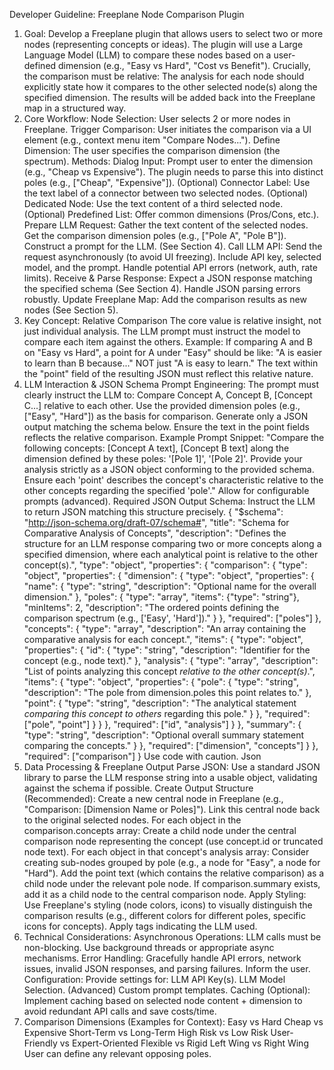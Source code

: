 Developer Guideline: Freeplane Node Comparison Plugin
1. Goal:
   Develop a Freeplane plugin that allows users to select two or more nodes (representing concepts or ideas).
   The plugin will use a Large Language Model (LLM) to compare these nodes based on a user-defined dimension (e.g., "Easy vs Hard", "Cost vs Benefit").
   Crucially, the comparison must be relative: The analysis for each node should explicitly state how it compares to the other selected node(s) along the specified dimension.
   The results will be added back into the Freeplane map in a structured way.
2. Core Workflow:
   Node Selection: User selects 2 or more nodes in Freeplane.
   Trigger Comparison: User initiates the comparison via a UI element (e.g., context menu item "Compare Nodes...").
   Define Dimension: The user specifies the comparison dimension (the spectrum). Methods:
   Dialog Input: Prompt user to enter the dimension (e.g., "Cheap vs Expensive"). The plugin needs to parse this into distinct poles (e.g., ["Cheap", "Expensive"]).
   (Optional) Connector Label: Use the text label of a connector between two selected nodes.
   (Optional) Dedicated Node: Use the text content of a third selected node.
   (Optional) Predefined List: Offer common dimensions (Pros/Cons, etc.).
   Prepare LLM Request:
   Gather the text content of the selected nodes.
   Get the comparison dimension poles (e.g., ["Pole A", "Pole B"]).
   Construct a prompt for the LLM. (See Section 4).
   Call LLM API: Send the request asynchronously (to avoid UI freezing). Include API key, selected model, and the prompt. Handle potential API errors (network, auth, rate limits).
   Receive & Parse Response: Expect a JSON response matching the specified schema (See Section 4). Handle JSON parsing errors robustly.
   Update Freeplane Map: Add the comparison results as new nodes (See Section 5).
3. Key Concept: Relative Comparison
   The core value is relative insight, not just individual analysis.
   The LLM prompt must instruct the model to compare each item against the others.
   Example: If comparing A and B on "Easy vs Hard", a point for A under "Easy" should be like: "A is easier to learn than B because..." NOT just "A is easy to learn."
   The text within the "point" field of the resulting JSON must reflect this relative nature.
4. LLM Interaction & JSON Schema
   Prompt Engineering:
   The prompt must clearly instruct the LLM to:
   Compare Concept A, Concept B, [Concept C...] relative to each other.
   Use the provided dimension poles (e.g., ["Easy", "Hard"]) as the basis for comparison.
   Generate only a JSON output matching the schema below.
   Ensure the text in the point fields reflects the relative comparison.
   Example Prompt Snippet: "Compare the following concepts: [Concept A text], [Concept B text] along the dimension defined by these poles: '[Pole 1]', '[Pole 2]'. Provide your analysis strictly as a JSON object conforming to the provided schema. Ensure each 'point' describes the concept's characteristic relative to the other concepts regarding the specified 'pole'."
   Allow for configurable prompts (advanced).
   Required JSON Output Schema: Instruct the LLM to return JSON matching this structure precisely.
   {
   "$schema": "http://json-schema.org/draft-07/schema#",
   "title": "Schema for Comparative Analysis of Concepts",
   "description": "Defines the structure for an LLM response comparing two or more concepts along a specified dimension, where each analytical point is relative to the other concept(s).",
   "type": "object",
   "properties": {
   "comparison": {
   "type": "object",
   "properties": {
   "dimension": {
   "type": "object",
   "properties": {
   "name": { "type": "string", "description": "Optional name for the overall dimension." },
   "poles": {
   "type": "array", "items": {"type": "string"}, "minItems": 2,
   "description": "The ordered points defining the comparison spectrum (e.g., ['Easy', 'Hard'])."
   }
   },
   "required": ["poles"]
   },
   "concepts": {
   "type": "array",
   "description": "An array containing the comparative analysis for each concept.",
   "items": {
   "type": "object",
   "properties": {
   "id": { "type": "string", "description": "Identifier for the concept (e.g., node text)." },
   "analysis": {
   "type": "array",
   "description": "List of points analyzing this concept *relative to the other concept(s)*.",
   "items": {
   "type": "object",
   "properties": {
   "pole": { "type": "string", "description": "The pole from dimension.poles this point relates to." },
   "point": { "type": "string", "description": "The analytical statement *comparing this concept to others* regarding this pole." }
   },
   "required": ["pole", "point"]
   }
   }
   },
   "required": ["id", "analysis"]
   }
   },
   "summary": { "type": "string", "description": "Optional overall summary statement comparing the concepts." }
   },
   "required": ["dimension", "concepts"]
   }
   },
   "required": ["comparison"]
   }
   Use code with caution.
   Json
5. Data Processing & Freeplane Output
   Parse JSON: Use a standard JSON library to parse the LLM response string into a usable object, validating against the schema if possible.
   Create Output Structure (Recommended):
   Create a new central node in Freeplane (e.g., "Comparison: [Dimension Name or Poles]").
   Link this central node back to the original selected nodes.
   For each object in the comparison.concepts array:
   Create a child node under the central comparison node representing the concept (use concept.id or truncated node text).
   For each object in that concept's analysis array:
   Consider creating sub-nodes grouped by pole (e.g., a node for "Easy", a node for "Hard").
   Add the point text (which contains the relative comparison) as a child node under the relevant pole node.
   If comparison.summary exists, add it as a child node to the central comparison node.
   Apply Styling: Use Freeplane's styling (node colors, icons) to visually distinguish the comparison results (e.g., different colors for different poles, specific icons for concepts). Apply tags indicating the LLM used.
6. Technical Considerations:
   Asynchronous Operations: LLM calls must be non-blocking. Use background threads or appropriate async mechanisms.
   Error Handling: Gracefully handle API errors, network issues, invalid JSON responses, and parsing failures. Inform the user.
   Configuration: Provide settings for:
   LLM API Key(s).
   LLM Model Selection.
   (Advanced) Custom prompt templates.
   Caching (Optional): Implement caching based on selected node content + dimension to avoid redundant API calls and save costs/time.
7. Comparison Dimensions (Examples for Context):
   Easy vs Hard
   Cheap vs Expensive
   Short-Term vs Long-Term
   High Risk vs Low Risk
   User-Friendly vs Expert-Oriented
   Flexible vs Rigid
   Left Wing vs Right Wing
   User can define any relevant opposing poles.
